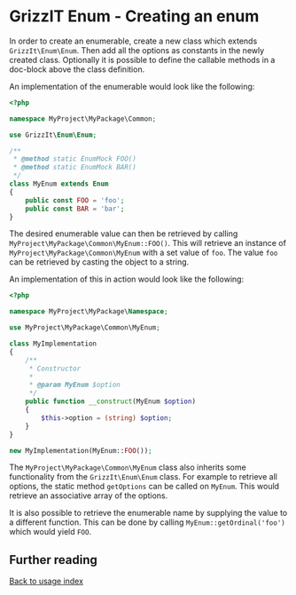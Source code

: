 # GrizzIT Enum - Creating an enum

In order to create an enumerable, create a new class which extends
`GrizzIt\Enum\Enum`. Then add all the options as constants in the newly created
class. Optionally it is possible to define the callable methods in a doc-block
above the class definition.

An implementation of the enumerable would look like the following:
```php
<?php

namespace MyProject\MyPackage\Common;

use GrizzIt\Enum\Enum;

/**
 * @method static EnumMock FOO()
 * @method static EnumMock BAR()
 */
class MyEnum extends Enum
{
    public const FOO = 'foo';
    public const BAR = 'bar';
}
```

The desired enumerable value can then be retrieved by calling
`MyProject\MyPackage\Common\MyEnum::FOO()`. This will retrieve an instance of
`MyProject\MyPackage\Common\MyEnum` with a set value of `foo`. The value `foo`
can be retrieved by casting the object to a string.

An implementation of this in action would look like the following:
```php
<?php

namespace MyProject\MyPackage\Namespace;

use MyProject\MyPackage\Common\MyEnum;

class MyImplementation
{
    /**
     * Constructor
     *
     * @param MyEnum $option
     */
    public function __construct(MyEnum $option)
    {
        $this->option = (string) $option;
    }
}

new MyImplementation(MyEnum::FOO());
```

The `MyProject\MyPackage\Common\MyEnum` class also inherits some functionality
from the `GrizzIt\Enum\Enum` class. For example to retrieve all options, the
static method `getOptions` can be called on `MyEnum`. This would retrieve an
associative array of the options.

It is also possible to retrieve the enumerable name by supplying the value to a
different function. This can be done by calling `MyEnum::getOrdinal('foo')`
which would yield `FOO`.

## Further reading

[Back to usage index](index.md)

